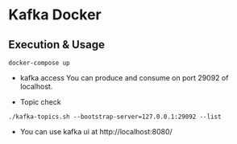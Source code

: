 # Kafka Docker

## Execution & Usage

```
docker-compose up
```

* kafka access
You can produce and consume on port 29092 of localhost.

* Topic check
```
./kafka-topics.sh --bootstrap-server=127.0.0.1:29092 --list 
```

* You can use kafka ui at http://localhost:8080/
